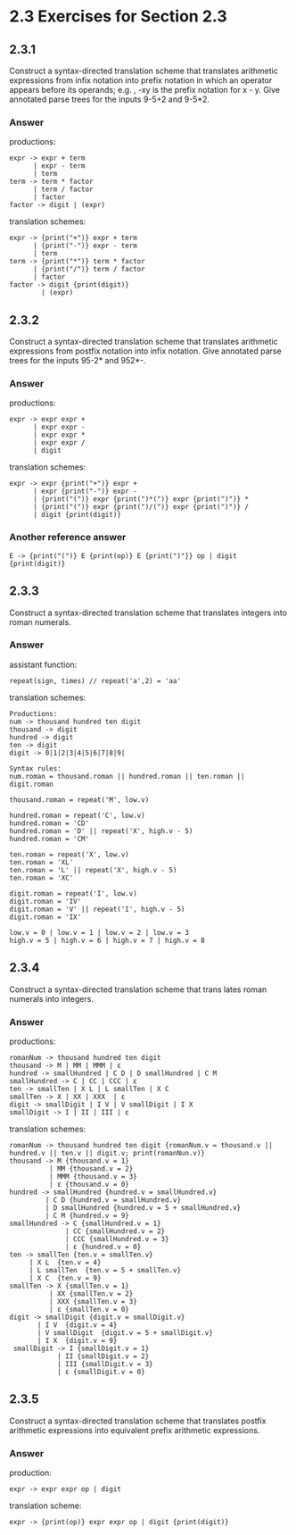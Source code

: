 # 2.3 Exercises for Section 2.3

## 2.3.1

Construct a syntax-directed translation scheme that translates arithmetic
expressions from infix notation into prefix notation in which an operator
appears before its operands; e.g. , -xy is the prefix notation for x - y. Give
annotated parse trees for the inputs 9-5+2 and 9-5*2.

### Answer

productions:

```[text]
expr -> expr + term
      | expr - term
      | term
term -> term * factor
      | term / factor
      | factor
factor -> digit | (expr)
```

translation schemes:

```[text]
expr -> {print("+")} expr + term
      | {print("-")} expr - term
      | term
term -> {print("*")} term * factor
      | {print("/")} term / factor
      | factor
factor -> digit {print(digit)}
        | (expr)
```

## 2.3.2

Construct a syntax-directed translation scheme that translates arithmetic
expressions from postfix notation into infix notation. Give annotated parse
trees for the inputs 95-2* and 952*-.

### Answer

productions:

```[text]
expr -> expr expr +
      | expr expr -
      | expr expr *
      | expr expr /
      | digit
```

translation schemes:

```[text]
expr -> expr {print("+")} expr +
      | expr {print("-")} expr -
      | {print("(")} expr {print(")*(")} expr {print(")")} *
      | {print("(")} expr {print(")/(")} expr {print(")")} /
      | digit {print(digit)}
```

### Another reference answer

```
E -> {print("(")} E {print(op)} E {print(")"}} op | digit {print(digit)}
```

## 2.3.3

Construct a syntax-directed translation scheme that translates integers into
roman numerals.

### Answer

assistant function:

```[text]
repeat(sign, times) // repeat('a',2) = 'aa'
```

translation schemes:

```[text]
Productions:
num -> thousand hundred ten digit
thousand -> digit
hundred -> digit
ten -> digit
digit -> 0|1|2|3|4|5|6|7|8|9|

Syntax rules:
num.roman = thousand.roman || hundred.roman || ten.roman || digit.roman

thousand.roman = repeat('M', low.v)

hundred.roman = repeat('C', low.v)
hundred.roman = 'CD'
hundred.roman = 'D' || repeat('X', high.v - 5)
hundred.roman = 'CM'

ten.roman = repeat('X', low.v)
ten.roman = 'XL'
ten.roman = 'L' || repeat('X', high.v - 5)
ten.roman = 'XC'

digit.roman = repeat('I', low.v)
digit.roman = 'IV'
digit.roman = 'V' || repeat('I', high.v - 5)
digit.roman = 'IX'

low.v = 0 | low.v = 1 | low.v = 2 | low.v = 3
high.v = 5 | high.v = 6 | high.v = 7 | high.v = 8
```

## 2.3.4

Construct a syntax-directed translation scheme that trans­ lates roman numerals into integers.

### Answer

productions:

```[text]
romanNum -> thousand hundred ten digit
thousand -> M | MM | MMM | ε
hundred -> smallHundred | C D | D smallHundred | C M
smallHundred -> C | CC | CCC | ε
ten -> smallTen | X L | L smallTen | X C
smallTen -> X | XX | XXX  | ε
digit -> smallDigit | I V | V smallDigit | I X
smallDigit -> I | II | III | ε
```

translation schemes:

```[text]
romanNum -> thousand hundred ten digit {romanNum.v = thousand.v || hundred.v || ten.v || digit.v; print(romanNun.v)}
thousand -> M {thousand.v = 1}
          | MM {thousand.v = 2}
          | MMM {thousand.v = 3}
          | ε {thousand.v = 0}
hundred -> smallHundred {hundred.v = smallHundred.v}
         | C D {hundred.v = smallHundred.v}
         | D smallHundred {hundred.v = 5 + smallHundred.v}
         | C M {hundred.v = 9}
smallHundred -> C {smallHundred.v = 1}
              | CC {smallHundred.v = 2}
              | CCC {smallHundred.v = 3}
              | ε {hundred.v = 0}
ten -> smallTen {ten.v = smallTen.v}
     | X L  {ten.v = 4}
     | L smallTen  {ten.v = 5 + smallTen.v}
     | X C  {ten.v = 9}
smallTen -> X {smallTen.v = 1}
          | XX {smallTen.v = 2}
          | XXX {smallTen.v = 3}
          | ε {smallTen.v = 0}
digit -> smallDigit {digit.v = smallDigit.v}
       | I V  {digit.v = 4}
       | V smallDigit  {digit.v = 5 + smallDigit.v}
       | I X  {digit.v = 9}
 smallDigit -> I {smallDigit.v = 1}
            | II {smallDigit.v = 2}
            | III {smallDigit.v = 3}
            | ε {smallDigit.v = 0}
```

## 2.3.5

Construct a syntax-directed translation scheme that translates postfix
arithmetic expressions into equivalent prefix arithmetic expressions.

### Answer

production:

```[text]
expr -> expr expr op | digit
```

translation scheme:

```[text]
expr -> {print(op)} expr expr op | digit {print(digit)}
```
